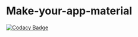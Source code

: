 # Make-your-app-material
[![Codacy Badge](https://api.codacy.com/project/badge/Grade/e1d78944ac7b4b6582a42a3fee4d6fe8)](https://www.codacy.com/app/gurupadmamadapur/Make-your-app-material?utm_source=github.com&utm_medium=referral&utm_content=Protino/Make-your-app-material&utm_campaign=badger)